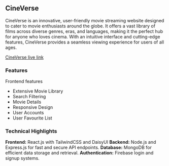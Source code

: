 ## CineVerse

CineVerse is an innovative, user-friendly movie streaming website designed to cater to movie enthusiasts around the globe. It offers a vast library of films across diverse genres, eras, and languages, making it the perfect hub for anyone who loves cinema. With an intuitive interface and cutting-edge features, CineVerse provides a seamless viewing experience for users of all ages.

[CineVerse live link](https://cineverse-9ca24.web.app)

### Features 
Frontend features
- Extensive Movie Library
- Search Filtering
- Movie Details
- Responsive Design
- User Accounts 
- User Favourite List



### Technical Highlights

**Frontend:** React.js with TailwindCSS and DaisyUI
**Backend:** Node.js and Express.js for fast and secure API endpoints.
**Database:** MongoDB for efficient data storage and retrieval.
**Authentication:** Firebase login and signup systems.

